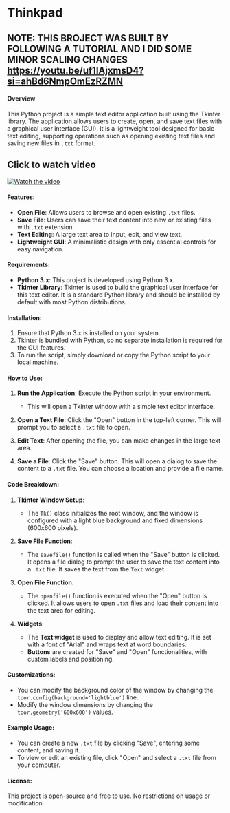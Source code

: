 # Thinkpad
## NOTE: THIS BROJECT WAS BUILT BY FOLLOWING A TUTORIAL AND I DID SOME MINOR SCALING CHANGES https://youtu.be/uf1IAjxmsD4?si=ahBd6NmpOmEzRZMN
#### Overview
This Python project is a simple text editor application built using the Tkinter library. The application allows users to create, open, and save text files with a graphical user interface (GUI). It is a lightweight tool designed for basic text editing, supporting operations such as opening existing text files and saving new files in `.txt` format.

## Click to watch video

[![Watch the video](https://cloud-11afp1k4r-hack-club-bot.vercel.app/0image.png)](https://cloud-a033jaby1-hack-club-bot.vercel.app/0screencast_from_2024-11-28_19-00-52.mp4)

#### Features:
- **Open File**: Allows users to browse and open existing `.txt` files.
- **Save File**: Users can save their text content into new or existing files with `.txt` extension.
- **Text Editing**: A large text area to input, edit, and view text.
- **Lightweight GUI**: A minimalistic design with only essential controls for easy navigation.

#### Requirements:
- **Python 3.x**: This project is developed using Python 3.x.
- **Tkinter Library**: Tkinter is used to build the graphical user interface for this text editor. It is a standard Python library and should be installed by default with most Python distributions.

#### Installation:
1. Ensure that Python 3.x is installed on your system.
2. Tkinter is bundled with Python, so no separate installation is required for the GUI features.
3. To run the script, simply download or copy the Python script to your local machine.

#### How to Use:
1. **Run the Application**: Execute the Python script in your environment.
   - This will open a Tkinter window with a simple text editor interface.
   
2. **Open a Text File**: Click the "Open" button in the top-left corner. This will prompt you to select a `.txt` file to open.
   
3. **Edit Text**: After opening the file, you can make changes in the large text area.
   
4. **Save a File**: Click the "Save" button. This will open a dialog to save the content to a `.txt` file. You can choose a location and provide a file name.

#### Code Breakdown:

1. **Tkinter Window Setup**:
   - The `Tk()` class initializes the root window, and the window is configured with a light blue background and fixed dimensions (600x600 pixels).

2. **Save File Function**:
   - The `savefile()` function is called when the "Save" button is clicked. It opens a file dialog to prompt the user to save the text content into a `.txt` file. It saves the text from the `Text` widget.

3. **Open File Function**:
   - The `openfile()` function is executed when the "Open" button is clicked. It allows users to open `.txt` files and load their content into the text area for editing.

4. **Widgets**:
   - The **Text widget** is used to display and allow text editing. It is set with a font of "Arial" and wraps text at word boundaries.
   - **Buttons** are created for "Save" and "Open" functionalities, with custom labels and positioning.

#### Customizations:
- You can modify the background color of the window by changing the `toor.config(background='lightblue')` line.
- Modify the window dimensions by changing the `toor.geometry('600x600')` values.

#### Example Usage:
- You can create a new `.txt` file by clicking "Save", entering some content, and saving it.
- To view or edit an existing file, click "Open" and select a `.txt` file from your computer.

#### License:
This project is open-source and free to use. No restrictions on usage or modification.
